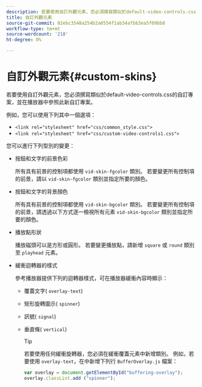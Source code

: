 ```yaml
---
description: 若要使用自訂外觀元素，您必須撰寫類似於default-video-controls.css的自訂專案，並在播放器中參照此新自訂專案。
title: 自訂外觀元素
source-git-commit: 02ebc3548a254b2a6554f1ab34afbb3ea5f09bb8
workflow-type: tm+mt
source-wordcount: '218'
ht-degree: 0%

---
```


# 自訂外觀元素{#custom-skins}

若要使用自訂外觀元素，您必須撰寫類似於default-video-controls.css的自訂專案，並在播放器中參照此新自訂專案。

例如，您可以使用下列其中一個選項：

* `<link rel="stylesheet" href="css/common_style.css">`
* `<link rel="stylesheet" href="css/custom-video-controls1.css">`

您可以進行下列型別的變更：

* 按鈕和文字的前景色彩

  所有具有前景的控制項都使用 `vid-skin-fgcolor` 類別。 若要變更所有控制項的前景，請以 `vid-skin-fgcolor` 類別並指定所要的顏色。
* 按鈕和文字的背景顏色

  所有具有前景的控制項都使用 `vid-skin-bgcolor` 類別。 若要變更所有控制項的前景，請透過以下方式逐一檢視所有元素 `vid-skin-bgcolor` 類別並指定所要的顏色。
* 播放點形狀

  播放磁頭可以是方形或圓形。 若要變更播放點，請新增 `square` 或 `round` 類別至 `playhead` 元素。
* 緩衝迴轉器的樣式

  參考播放器提供下列的迴轉器樣式，可在播放器緩衝內容時顯示：

   * 覆蓋文字( `overlay-text`)
   * 矩形旋轉圖示( `spinner`)
   * 訊號( `signal`)
   * 垂直條( `vertical`)

     >[!TIP]
     >
     >若要使用任何緩衝旋轉器，您必須在緩衝覆蓋元素中新增類別。 例如，若要使用 `overlay-text`，在中新增下列行 `BufferOverlay.js` 檔案：
     >
     >```js
     >var overlay = document.getElementById("buffering-overlay"); 
     >overlay.classList.add ("spinner");
     >```
     >
